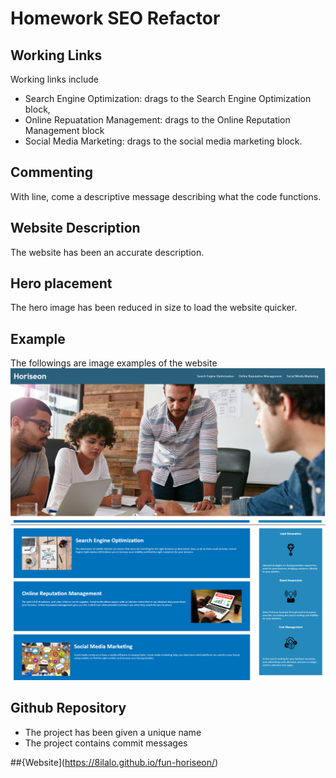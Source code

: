 # Homework SEO Refactor

## Working Links

Working links include

* Search Engine Optimization: drags to the Search Engine Optimization block,
* Online Repuatation Management: drags to the Online Reputation Management block
* Social Media Marketing: drags to the social media marketing block.

## Commenting

With line, come a descriptive message describing what the code functions.

## Website Description
The website has been an accurate description.

## Hero placement
The hero image has been reduced in size to load the website quicker.

## Example
The followings are image examples of the website
![Website](./assets/images/Capture.png)
![Website](./assets/images/Capture2.png)

## Github Repository
* The project has been given a unique name
* The project contains commit messages

##{Website](https://8ilalo.github.io/fun-horiseon/)


